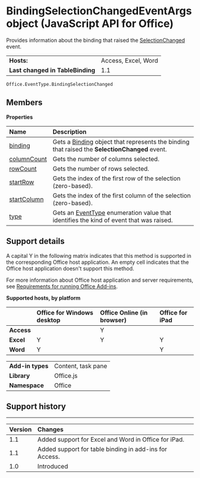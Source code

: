 
# BindingSelectionChangedEventArgs object (JavaScript API for Office)
Provides information about the binding that raised the [SelectionChanged](../../reference/shared/binding.bindingselectionchangedevent.md) event.

|||
|:-----|:-----|
|**Hosts:**|Access, Excel, Word|
|**Last changed in TableBinding**|1.1|

```
Office.EventType.BindingSelectionChanged
```


## Members


**Properties**


|**Name**|**Description**|
|:-----|:-----|
|[binding](../../reference/shared/binding.bindingselectionchangedevent.binding.md)|Gets a [Binding](../../reference/shared/binding.md) object that represents the binding that raised the **SelectionChanged** event.|
|[columnCount](../../reference/shared/binding.bindingselectionchangedevent.columncount.md)|Gets the number of columns selected.|
|[rowCount](../../reference/shared/binding.bindingselectionchangedevent.rowcount.md)|Gets the number of rows selected.|
|[startRow](../../reference/shared/binding.bindingselectionchangedevent.startrow.md)|Gets the index of the first row of the selection (zero-based).|
|[startColumn](../../reference/shared/binding.bindingselectionchangedevent.startcolumn.md)|Gets the index of the first column of the selection (zero-based).|
|[type](../../reference/shared/binding.bindingselectionchangedevent.type.md)|Gets an [EventType](../../reference/shared/eventtype-enumeration.md) enumeration value that identifies the kind of event that was raised.|

## Support details


A capital Y in the following matrix indicates that this method is supported in the corresponding Office host application. An empty cell indicates that the Office host application doesn't support this method.

For more information about Office host application and server requirements, see [Requirements for running Office Add-ins](http://msdn.microsoft.com/library/67340567-bb9a-498c-96d3-3f52f28c16bc%28Office.15%29.aspx).


**Supported hosts, by platform**


||**Office for Windows desktop**|**Office Online (in browser)**|**Office for iPad**|
|:-----|:-----|:-----|:-----|
|**Access**||Y||
|**Excel**|Y|Y|Y|
|**Word**|Y||Y|

|||
|:-----|:-----|
|**Add-in types**|Content, task pane|
|**Library**|Office.js|
|**Namespace**|Office|

## Support history



****


|**Version**|**Changes**|
|:-----|:-----|
|1.1|Added support for Excel and Word in Office for iPad.|
|1.1|Added support for table binding in add-ins for Access.|
|1.0|Introduced|
